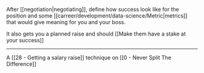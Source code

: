 After [[negotiation|negotiating]], define how success look like for the position and some [[carreer/development/data-science/Metric|metrics]] that would give meaning for you and your boss.

It also gets you a planned raise and should [[Make them have a stake at your success]]

---

A [[28 - Getting a salary raise]] technique on [[0 - Never Split The Difference]]